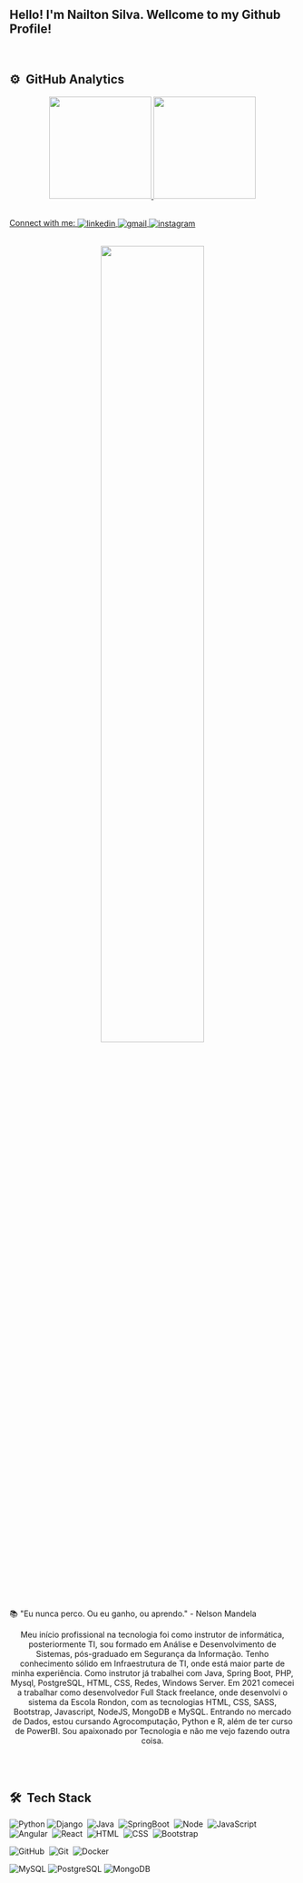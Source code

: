 <p align="center" color=green>
  
## Hello! I'm Nailton Silva. Wellcome to my Github Profile!

</p>

<br>

## ⚙️ &nbsp;GitHub Analytics

<div align="center">
  <a href="https://github.com/nailtonssantos">
  <img height="180em" src="https://github-readme-stats.vercel.app/api?username=nailtonssantos&show_icons=true&theme=dark&include_all_commits=true&count_private=true"/>
  <img height="180em" src="https://github-readme-stats.vercel.app/api/top-langs/?username=nailtonssantos&layout=compact&langs_count=7&theme=dark"/>
</div>

<br>
  
<p align="left">
  Connect with me:
  <a href="https://www.linkedin.com/in/nailtonssantos/" target="_blank">
    <img align="center" src="https://img.shields.io/badge/-Nailtonssantos-05122A?style=flat&logo=linkedin" alt="linkedin"/>
  </a>
  <a href="mailto:devnailton@gmail.com" target="_blank">
    <img align="center" src="https://img.shields.io/badge/-Dev_Nailton-05122A?style=flat&logo=gmail" alt="gmail"/> 
  </a>
  <a href="https://www.instagram.com/naillton_/" target="_blank">
    <img align="center" src="https://img.shields.io/badge/-naillton_-05122A?style=flat&logo=instagram" alt="instagram"/>
  </a>
</p>

<br>

<div align="center">

<img width="60%" height="60%" src="https://raw.githubusercontent.com/Giphy/GiphyAPI/master/api_giphy_header.gif"/>

<br><br>
<p align="justify">
📚 "Eu nunca perco. Ou eu ganho, ou aprendo." - Nelson Mandela

Meu início profissional na tecnologia foi como instrutor de informática, posteriormente TI, sou formado em Análise e Desenvolvimento de Sistemas, pós-graduado em Segurança da Informação. Tenho conhecimento sólido em Infraestrutura de TI, onde está maior parte de minha experiência. Como instrutor já trabalhei com Java, Spring Boot, PHP, Mysql, PostgreSQL, HTML, CSS, Redes, Windows Server. Em 2021 comecei a trabalhar como desenvolvedor Full Stack freelance, onde desenvolvi o sistema da Escola Rondon, com as tecnologias HTML, CSS, SASS, Bootstrap, Javascript, NodeJS, MongoDB e MySQL. Entrando no mercado de Dados, estou cursando Agrocomputação, Python e R, além de ter curso de PowerBI. Sou apaixonado por Tecnologia e não me vejo fazendo outra coisa.
</p>
</div>

  <br>

  <br>

## 🛠 &nbsp;Tech Stack

![Python](https://img.shields.io/badge/Python-124a8f.svg?style=flat&logo=Python&logoColor=white)
![Django](https://img.shields.io/badge/Django-00900B.svg?style=flat&logo=Django&logoColor=white)&nbsp;
![Java](https://img.shields.io/badge/-Java-05122A?style=flat&logo=CoffeeScript)&nbsp;
![SpringBoot](https://img.shields.io/badge/-SpringBoot-05122A?style=flat&logo=springboot)&nbsp;
![Node](https://img.shields.io/badge/-Node-05122A?style=flat&logo=node.js)&nbsp;
![JavaScript](https://img.shields.io/badge/-JavaScript-05122A?style=flat&logo=javascript)&nbsp;
![Angular](https://img.shields.io/badge/-Angular-b81414?style=flat&logo=Angular)&nbsp;
![React](https://img.shields.io/badge/React-%230175C2.svg?style=flat&logo=React&logoColor=white)&nbsp;
![HTML](https://img.shields.io/badge/-HTML-05122A?style=flat&logo=HTML5)&nbsp;
![CSS](https://img.shields.io/badge/-CSS-05122A?style=flat&logo=CSS3&logoColor=1572B6)&nbsp;
![Bootstrap](https://img.shields.io/badge/-Bootstrap-05122A?style=flat&logo=bootstrap&logoColor=1572B6)&nbsp;

![GitHub](https://img.shields.io/badge/-GitHub-05122A?style=flat&logo=github)&nbsp;
![Git](https://img.shields.io/badge/-Git-05122A?style=flat&logo=git)&nbsp;
![Docker](https://img.shields.io/badge/-Docker-05122A?style=flat&logo=docker)&nbsp;

![MySQL](https://img.shields.io/badge/-MySQL-05122A?style=flat&logo=mysql)
![PostgreSQL](https://img.shields.io/badge/-PostgreSQL-05122A?style=flat&logo=Postgresql)
![MongoDB](https://img.shields.io/badge/-MongoDB-05122A?style=flat&logo=mongodb)
  
<br>
  
